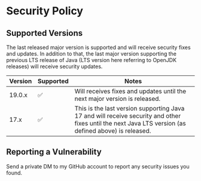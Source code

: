 # Security Policy

## Supported Versions

The last released major version is supported and will receive security fixes and updates.
In addition to that, the last major version supporting the previous LTS release of Java (LTS version here referring to OpenJDK releases) will receive security updates.

| Version | Supported          | Notes                                                                                                                                                 |
| ------- | ------------------ | ----------------------------------------------------------------------------------------------------------------------------------------------------- |
| 19.0.x  | :white_check_mark: | Will receives fixes and updates until the next major version is released.                                                                             |
| 17.x    | :white_check_mark: | This is the last version supporting Java 17 and will receive security and other fixes until the next Java LTS version (as defined above) is released. |

## Reporting a Vulnerability

Send a private DM to my GitHub account to report any security issues you found.
